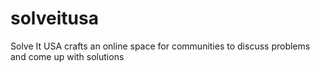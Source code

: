 solveitusa
==========

Solve It USA crafts an online space for communities to discuss problems and come up with solutions
